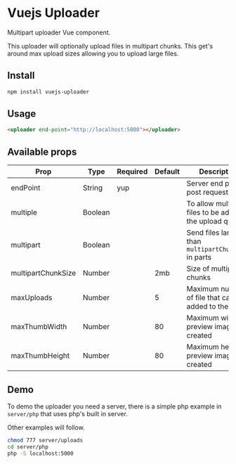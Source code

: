 # Vuejs Uploader

Multipart uploader Vue component.

This uploader will optionally upload files in multipart chunks.
This get's around max upload sizes allowing you to upload large files.

## Install

```bash
npm install vuejs-uploader
```

## Usage

```html
<uploader end-point="http://localhost:5000"></uploader>
```

## Available props

|Prop              |Type    |Required|Default|Description|
|------------------|--------|--------|-------|----------|
|endPoint          |String  |yup     |       |Server end point to post requests|
|multiple          |Boolean |        |       |To allow multiple files to be added to the upload queue|
|multipart         |Boolean |        |       |Send files larger than `multipartChunkSize` in parts|
|multipartChunkSize|Number  |        |2mb    |Size of multipart chunks|
|maxUploads        |Number  |        |5      |Maximum number of file that can be added to the queue|
|maxThumbWidth     |Number  |        |80     |Maximum width of preview image created|
|maxThumbHeight    |Number  |        |80     |Maximum height of preview image created|

## Demo

To demo the uploader you need a server, there is a simple php example
in `server/php` that uses php's built in server.

Other examples will follow.

```bash
chmod 777 server/uploads
cd server/php
php -S localhost:5000
```
